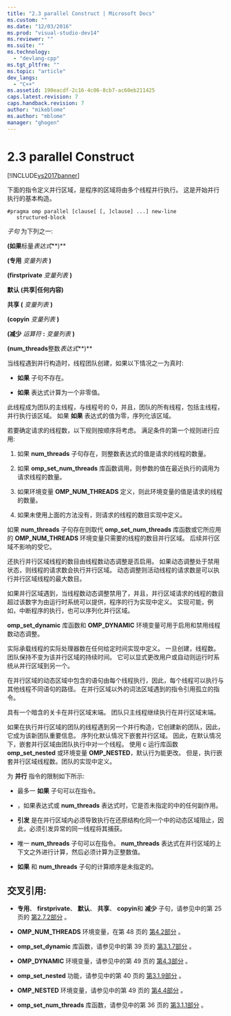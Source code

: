 ```yaml
---
title: "2.3 parallel Construct | Microsoft Docs"
ms.custom: ""
ms.date: "12/03/2016"
ms.prod: "visual-studio-dev14"
ms.reviewer: ""
ms.suite: ""
ms.technology: 
  - "devlang-cpp"
ms.tgt_pltfrm: ""
ms.topic: "article"
dev_langs: 
  - "C++"
ms.assetid: 190eacdf-2c16-4c06-8cb7-ac60eb211425
caps.latest.revision: 7
caps.handback.revision: 7
author: "mikeblome"
ms.author: "mblome"
manager: "ghogen"
---
```

# 2.3 parallel Construct
[!INCLUDE[vs2017banner](../../assembler/inline/includes/vs2017banner.md)]

下面的指令定义并行区域，是程序的区域将由多个线程并行执行。  这是开始并行执行的基本构造。  
  
```  
#pragma omp parallel [clause[ [, ]clause] ...] new-line  
   structured-block  
```  
  
 *子句* 为下列之一:  
  
 **\(如果**标量*表达式***\)**  
  
 **\(专用** *变量列表* **\)**  
  
 **\(firstprivate** *变量列表* **\)**  
  
 **默认 \(共享&#124;任何内容\)**  
  
 **共享 \(** *变量列表* **\)**  
  
 **\(copyin** *变量列表* **\)**  
  
 **\(减少** *运算符* **:**  *变量列表* **\)**  
  
 **\(num\_threads**整数*表达式***\)**  
  
 当线程遇到并行构造时，线程团队创建，如果以下情况之一为真时:  
  
-   **如果** 子句不存在。  
  
-   **如果** 表达式计算为一个非零值。  
  
 此线程成为团队的主线程，与线程号的 0，并且，团队的所有线程，包括主线程，并行执行该区域。  如果 **如果** 表达式的值为零，序列化该区域。  
  
 若要确定请求的线程数，以下规则按顺序将考虑。  满足条件的第一个规则进行应用:  
  
1.  如果 **num\_threads** 子句存在，则整数表达式的值是请求的线程的数量。  
  
2.  如果 **omp\_set\_num\_threads** 库函数调用，则参数的值在最近执行的调用为请求线程的数量。  
  
3.  如果环境变量 **OMP\_NUM\_THREADS** 定义，则此环境变量的值是请求的线程的数量。  
  
4.  如果未使用上面的方法没有，则请求的线程的数目实现中定义。  
  
 如果 **num\_threads** 子句存在则取代 **omp\_set\_num\_threads** 库函数或它所应用的 **OMP\_NUM\_THREADS** 环境变量只需要的线程的数目并行区域。  后续并行区域不影响的受它。  
  
 还执行并行区域线程的数目由线程数动态调整是否启用。  如果动态调整处于禁用状态，则线程的请求数会执行并行区域。  动态调整则活动线程的请求数是可以执行并行区域线程的最大数目。  
  
 如果并行区域遇到，当线程数动态调整禁用了，并且，并行区域请求的线程的数目超过该数字为由运行时系统可以提供，程序的行为实现中定义。  实现可能，例如，中断程序的执行，也可以序列化并行区域。  
  
 **omp\_set\_dynamic** 库函数和 **OMP\_DYNAMIC** 环境变量可用于启用和禁用线程数动态调整。  
  
 实际承载线程的实际处理器数在任何给定时间实现中定义。  一旦创建，线程数。团队保持不变为该并行区域的持续时间。  它可以显式更改用户或自动则运行时系统从并行区域到另一个。  
  
 在并行区域的动态区域中包含的语句由每个线程执行，因此，每个线程可以执行与其他线程不同语句的路径。  在并行区域以外的词法区域遇到的指令引用孤立的指令。  
  
 具有一个暗含的关卡在并行区域末端。  团队只主线程继续执行在并行区域末端。  
  
 如果在执行并行区域的团队的线程遇到另一个并行构造，它创建新的团队，因此，它成为该新团队重要信息。  序列化默认情况下嵌套并行区域。  因此，在默认情况下，嵌套并行区域由团队执行中对一个线程。  使用 c 运行库函数 **omp\_set\_nested** 或环境变量 **OMP\_NESTED**，默认行为能更改。  但是，执行嵌套并行区域线程数。团队的实现中定义。  
  
 为 **并行** 指令的限制如下所示:  
  
-   最多一 **如果** 子句可以在指令。  
  
-   ，如果表达式或 **num\_threads** 表达式时，它是否未指定的中的任何副作用。  
  
-   **引发** 是在并行区域内必须导致执行在还原结构化同一个中的动态区域阻止，因此，必须引发异常的同一线程将其捕获。  
  
-   唯一 **num\_threads** 子句可以在指令。  **num\_threads** 表达式在并行区域的上下文之外进行计算，然后必须计算为正整数值。  
  
-   **如果** 和 **num\_threads** 子句的计算顺序是未指定的。  
  
## 交叉引用:  
  
-   **专用**、 **firstprivate**、 **默认**、 **共享**、 **copyin**和 **减少** 子句，请参见中的第 25 页的 [第2.7.2部分](../../parallel/openmp/2-7-2-data-sharing-attribute-clauses.md) 。  
  
-   **OMP\_NUM\_THREADS** 环境变量，在第 48 页的 [第4.2部分](../../parallel/openmp/4-2-omp-num-threads.md) 。  
  
-   **omp\_set\_dynamic** 库函数，请参见中的第 39 页的 [第3.1.7部分](../../parallel/openmp/3-1-7-omp-set-dynamic-function.md) 。  
  
-   **OMP\_DYNAMIC** 环境变量，请参见中的第 49 页的 [第4.3部分](../../parallel/openmp/4-3-omp-dynamic.md) 。  
  
-   **omp\_set\_nested** 功能，请参见中的第 40 页的 [第3.1.9部分](../../parallel/openmp/3-1-9-omp-set-nested-function.md) 。  
  
-   **OMP\_NESTED** 环境变量，请参见中的第 49 页的 [第4.4部分](../../parallel/openmp/4-4-omp-nested.md) 。  
  
-   **omp\_set\_num\_threads** 库函数，请参见中的第 36 页的 [第3.1.1部分](../../parallel/openmp/3-1-1-omp-set-num-threads-function.md) 。